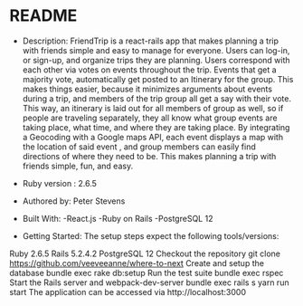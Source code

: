 # README

* Description: FriendTrip is a react-rails app that makes planning a trip with friends simple and easy to manage for everyone. Users can log-in, or sign-up, and organize trips they are planning. Users correspond with each other via votes on events throughout the trip. Events that get a majority vote, automatically get posted to an Itinerary for the group. This makes things easier, because it minimizes arguments about events during a trip, and members of the trip group all get a say with their vote. This way, an itinerary is laid out for all members of group as well, so if people are traveling separately, they all know what group events are taking place, what time, and where they are taking place. By integrating a Geocoding with a Google maps API, each event displays a map with the location of said event , and group members can easily find directions of where they need to be. This makes planning a trip with friends simple, fun, and easy.

* Ruby version : 2.6.5

* Authored by: Peter Stevens

* Built With:
  -React.js
  -Ruby on Rails
  -PostgreSQL 12

* Getting Started:
The setup steps expect the following tools/versions:

Ruby 2.6.5
Rails 5.2.4.2
PostgreSQL 12
Checkout the repository
git clone https://github.com/veeveeanne/where-to-next
Create and setup the database
bundle exec rake db:setup
Run the test suite
bundle exec rspec
Start the Rails server and webpack-dev-server
bundle exec rails s
yarn run start
The application can be accessed via http://localhost:3000
